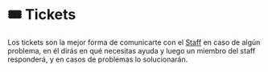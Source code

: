 
# 🎟️ Tickets

Los tickets son la mejor forma de comunicarte con el [Staff](../staffs) en caso de algún problema, en él dirás en qué necesitas ayuda y luego un miembro del staff responderá, y en casos de problemas lo solucionarán.
